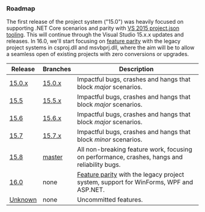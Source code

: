 ### Roadmap

The first release of the project system ("15.0") was heavily focused on supporting .NET Core scenarios and parity with [VS 2015 project.json tooling](https://github.com/dotnet/roslyn-project-system/issues?utf8=%E2%9C%93&q=label%3AParity-XProj%20). This will continue through the Visual Studio 15.x.x updates and releases. In 16.0, we'll start focusing on [feature parity](https://github.com/dotnet/roslyn-project-system/labels/Parity-VSLangProj) with the legacy project systems in csproj.dll and msvbprj.dll, where the aim will be to allow a seamless open of existing projects with zero conversions or upgrades.

|Release|Branches|Description|
|-------|--------|--------|
|[15.0.x](https://github.com/dotnet/roslyn-project-system/milestone/4)|[15.0.x](https://github.com/dotnet/roslyn-project-system/tree/dev15.0.x)|Impactful bugs, crashes and hangs that block _major_ scenarios.
|[15.5](https://github.com/dotnet/project-system/milestone/16)|[15.5.x](https://github.com/dotnet/project-system/tree/dev15.5.x)|Impactful bugs, crashes and hangs that block _major_ scenarios.
|[15.6](https://github.com/dotnet/project-system/milestone/19)|[15.6.x](https://github.com/dotnet/roslyn-project-system/tree/dev15.6.x)|Impactful bugs, crashes and hangs that block _major_ scenarios.
|[15.7](https://github.com/dotnet/project-system/milestone/20)|[15.7.x](https://github.com/dotnet/roslyn-project-system/tree/dev15.7.x)|Impactful bugs, crashes and hangs that block _minor_ scenarios.
|[15.8](https://github.com/dotnet/project-system/milestone/20)|[master](https://github.com/dotnet/roslyn-project-system/tree/master)|All non-breaking feature work, focusing on performance, crashes, hangs and reliability bugs.
|[16.0](https://github.com/dotnet/roslyn-project-system/milestone/12)|none|[Feature parity](https://github.com/dotnet/project-system/issues?q=is%3Aopen+is%3Aissue+label%3AParity-VSLangProj) with the legacy project system, support for WinForms, WPF and ASP.NET.
|[Unknown](https://github.com/dotnet/roslyn-project-system/milestone/5)|none|Uncommitted features.
